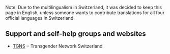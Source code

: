 Note: Due to the multilingualism in Switzerland, it was decided to keep this page in English, unless someone wants to contribute translations for all four official languages in Switzerland.

## Support and self-help groups and websites
- [TGNS](https://tgns.ch) ‒ Transgender Network Switzerland
